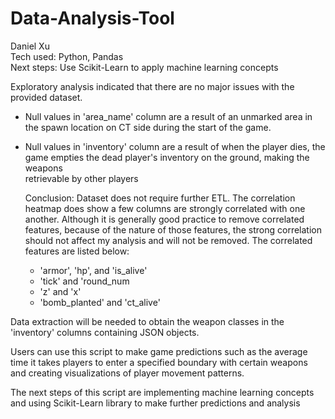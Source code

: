 # Data-Analysis-Tool


Daniel Xu <br />
Tech used: Python, Pandas <br/>
Next steps: Use Scikit-Learn to apply machine learning concepts


Exploratory analysis indicated that there are no major issues with the provided dataset. <br/>
- Null values in 'area_name' column are a result of an unmarked area in the spawn location on CT side during the start of the game. <br />
- Null values in 'inventory' column are a result of when the player dies, the game empties the dead player's inventory on the ground, making the weapons <br />
  retrievable by other players <br />
  
  Conclusion: Dataset does not require further ETL. The correlation heatmap does show a few columns are strongly correlated with one another. Although it is generally good practice
  to remove correlated features, because of the nature of those features, the strong correlation should not affect my analysis and will not be removed. The correlated features are listed below:
  
  - 'armor', 'hp', and 'is_alive' 
  - 'tick' and 'round_num
  - 'z' and 'x' 
  - 'bomb_planted' and 'ct_alive'
  
Data extraction will be needed to obtain the weapon classes in the 'inventory' columns containing JSON objects.

Users can use this script to make game predictions such as the average time it takes players to enter a specified boundary with certain weapons and creating visualizations of player movement patterns.

The next steps of this script are implementing machine learning concepts and using Scikit-Learn library to make further predictions and analysis

